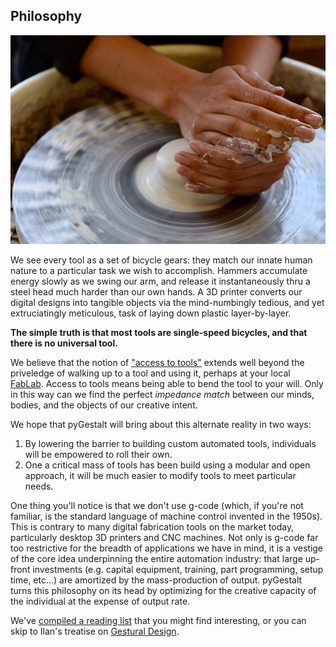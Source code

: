 ## Philosophy
![Nadya Working with Clay](../assets/img/clayhandsnadya.jpg)

We see every tool as a set of bicycle gears: they match our innate human nature to a particular task we wish to accomplish. Hammers accumulate energy slowly as we swing our arm, and release it instantaneously thru a steel head much harder than our own hands. A 3D printer converts our digital designs into tangible objects via the mind-numbingly tedious, and yet extruciatingly meticulous, task of laying down plastic layer-by-layer. 

**The simple truth is that most tools are single-speed bicycles, and that there is no universal tool.**

We believe that the notion of ["access to tools"](https://www.moma.org/interactives/exhibitions/2011/AccesstoTools/) extends well beyond the priveledge of walking up to a tool and using it, perhaps at your local [FabLab](http://www.fabfoundation.org/). Access to tools means being able to bend the tool to your will. Only in this way can we find the perfect *impedance match* between our minds, bodies, and the objects of our creative intent.

We hope that pyGestalt will bring about this alternate reality in two ways:
1. By lowering the barrier to building custom automated tools, individuals will be empowered to roll their own.
1. One a critical mass of tools has been build using a modular and open approach, it will be much easier to modify tools to meet particular needs.

One thing you'll notice is that we don't use g-code (which, if you're not familiar, is the standard language of machine control invented in the 1950s). This is contrary to many digital fabrication tools on the market today, particularly desktop 3D printers and CNC machines. Not only is g-code far too restrictive for the breadth of applications we have in mind, it is a vestige of the core idea underpinning the entire automation industry: that large up-front investments (e.g. capital equipment, training, part programming, setup time, etc...) are amortized by the mass-production of output. pyGestalt turns this philosophy on its head by optimizing for the creative capacity of the individual at the expense of output rate.

We've [compiled a reading list](readinglist.md) that you might find interesting, or you can skip to Ilan's treatise on [Gestural Design](http://www.gesturaldesign.com/GesturalDesign2013.pdf).